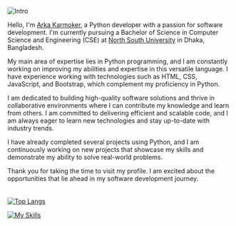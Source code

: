 <!---
ArkaKarmoker/ArkaKarmoker is a ✨ special ✨ repository because its `README.md` (this file) appears on your GitHub profile.
You can click the Preview link to take a look at your changes.
--->
<!-- ![Into](https://user-images.githubusercontent.com/91338507/190421115-e71f143f-32af-4734-83e4-1d4c9f8a7b49.png) -->
![Intro](https://user-images.githubusercontent.com/91338507/211417231-6819ffe9-ffbe-432b-8472-81cd7621d2d2.png)

Hello, I'm [Arka Karmoker](https://www.instagram.com/arka_karmoker/), a Python developer with a passion for software development. I'm currently pursuing a Bachelor of Science in Computer Science and Engineering (CSE) at [North South University](http://www.northsouth.edu/) in Dhaka, Bangladesh. 

My main area of expertise lies in Python programming, and I am constantly working on improving my abilities and expertise in this versatile language. I have experience working with technologies such as HTML, CSS, JavaScript, and Bootstrap, which complement my proficiency in Python.

I am dedicated to building high-quality software solutions and thrive in collaborative environments where I can contribute my knowledge and learn from others. I am committed to delivering efficient and scalable code, and I am always eager to learn new technologies and stay up-to-date with industry trends.

I have already completed several projects using Python, and I am continuously working on new projects that showcase my skills and demonstrate my ability to solve real-world problems.

Thank you for taking the time to visit my profile. I am excited about the opportunities that lie ahead in my software development journey.
<br><br><br>
[![Top Langs](https://github-readme-stats.vercel.app/api/top-langs/?username=ArkaKarmoker&layout=donut)](https://github.com/anuraghazra/github-readme-stats)
<!-- [![Anurag's GitHub stats](https://github-readme-stats.vercel.app/api?username=ArkaKarmoker)](https://github.com/anuraghazra/github-readme-stats) -->
<!-- ![Anurag's GitHub stats](https://github-readme-stats.vercel.app/api?username=ArkaKarmoker&rank_icon=github&theme=radical) -->
[![My Skills](https://skillicons.dev/icons?i=python,django,html,css,js,bootstrap,nodejs,mongodb,vscode,idea,java,mysql)](https://skillicons.dev)
